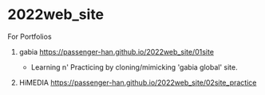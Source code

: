# 2022web_site
For Portfolios
1. gabia https://passenger-han.github.io/2022web_site/01site
    - Learning n' Practicing by cloning/mimicking 'gabia global' site.

2. HiMEDIA https://passenger-han.github.io/2022web_site/02site_practice
